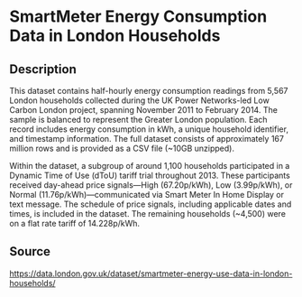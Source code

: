 # SmartMeter Energy Consumption Data in London Households

## Description

This dataset contains half-hourly energy consumption readings from 5,567 London households collected during the UK Power Networks-led Low Carbon London project, spanning November 2011 to February 2014. The sample is balanced to represent the Greater London population. Each record includes energy consumption in kWh, a unique household identifier, and timestamp information. The full dataset consists of approximately 167 million rows and is provided as a CSV file (~10GB unzipped).

Within the dataset, a subgroup of around 1,100 households participated in a Dynamic Time of Use (dToU) tariff trial throughout 2013. These participants received day-ahead price signals—High (67.20p/kWh), Low (3.99p/kWh), or Normal (11.76p/kWh)—communicated via Smart Meter In Home Display or text message. The schedule of price signals, including applicable dates and times, is included in the dataset. The remaining households (~4,500) were on a flat rate tariff of 14.228p/kWh.

## Source

https://data.london.gov.uk/dataset/smartmeter-energy-use-data-in-london-households/
